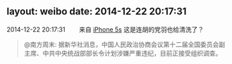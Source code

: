 layout: weibo
date: 2014-12-22 20:17:31
---
2014-12-22 20:17:31  &nbsp;&nbsp;&nbsp;&nbsp;&nbsp;&nbsp; 来自 <a href="sinaweibo://customweibosource" rel="nofollow">iPhone 5s</a>
这是连胡的党羽也给清洗了？
>  @南方周末: 据新华社消息，中国人民政治协商会议第十二届全国委员会副主席、中共中央统战部部长令计划涉嫌严重违纪，目前正接受组织调查。 ​​​

